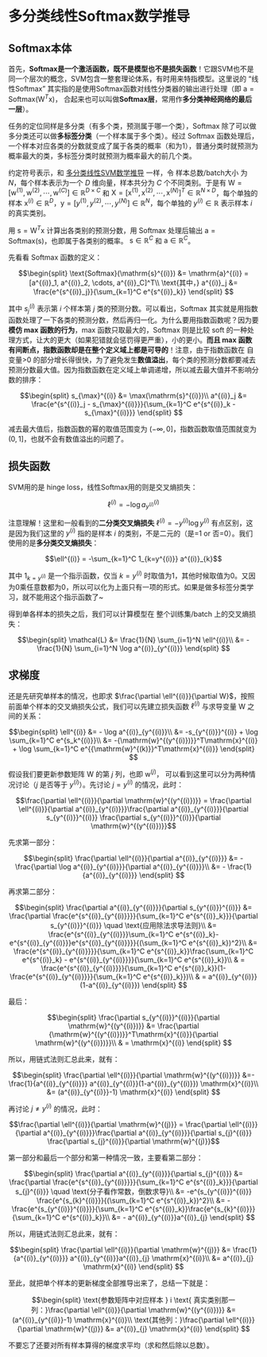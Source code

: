# 多分类线性Softmax数学推导

## Softmax本体
首先，**Softmax是一个激活函数，既不是模型也不是损失函数**！它跟SVM也不是同一个层次的概念，SVM包含一整套理论体系，有时用来特指模型。这里说的 “线性Softmax” 其实指的是使用Softmax函数对线性分类器的输出进行处理（即 $\mathrm{a} = \text{Softmax}(\mathrm{W}^T\mathrm{x})$， 合起来也可以叫做**Softmax层**，常用作**多分类神经网络的最后一层**）。

任务的定位同样是多分类（有多个类，预测属于哪一个类），Softmax 除了可以做多分类还可以做**多标签分类**（一个样本属于多个类）。经过 Softmax 函数处理后，一个样本对应各类的分数就变成了属于各类的概率（和为1），普通分类时就预测为概率最大的类，多标签分类时就预测为概率最大的前几个类。

约定符号表示，和 [多分类线性SVM数学推导](https://github.com/familyld/cs231n/blob/master/assignment/assignment1/%E5%A4%9A%E5%88%86%E7%B1%BB%E7%BA%BF%E6%80%A7SVM%E6%95%B0%E5%AD%A6%E6%8E%A8%E5%AF%BC.md) 一样，令 样本总数/batch大小 为 $N$，每个样本表示为一个 $D$ 维向量，样本共分为 $C$ 个不同类别。于是有 $\mathrm{W}=[\mathrm{w}^{(1)}, \mathrm{w}^{(2)}, \cdots, \mathrm{w}^{(C)}] \in \mathbb{R}^{D \times C}$ 和 $\mathrm{X}=[\mathrm{x}^{(1)}, \mathrm{x}^{(2)}, \cdots, \mathrm{x}^{(N)}]^T \in \mathbb{R}^{N \times D}$，每个单独的样本 $\mathrm{x}^{(i)} \in \mathbb{R}^{D}$，$\mathrm{y}=[y^{(1)}, y^{(2)}, \cdots, y^{(N)}] \in \mathbb{R}^N$，每个单独的 $y^{(i)} \in \mathbb{R}$ 表示样本 $i$ 的真实类别。

用 $\mathrm{s} = \mathrm{W}^T\mathrm{x}$ 计算出各类别的预测分数，用 Softmax 处理后输出 $\mathrm{a} = \text{Softmax}(\mathrm{s})$，也即属于各类别的概率。 $\mathrm{s} \in \mathbb{R}^{C}$ 和 $\mathrm{a} \in \mathbb{R}^{C}$。

先看看 Softmax 函数的定义：

$$\begin{split}
\text{Softmax}(\mathrm{s}^{(i)}) &= \mathrm{a}^{(i)} = [a^{(i)}_1, a^{(i)}_2, \cdots, a^{(i)}_C]^T\\
\text{其中，} a^{(i)}_j &= \frac{e^{s^{(i)}_j}}{\sum_{k=1}^C e^{s^{(i)}_k}}
\end{split}
$$

其中 $s^{(i)}_j$ 表示第 $i$ 个样本第 $j$ 类的预测分数。可以看出，Softmax 其实就是用指数函数处理了一下各类的预测分数，然后再归一化。为什么要用指数函数呢？因为要**模仿 max 函数的行为**，max 函数只取最大的，Softmax 则是比较 soft 的一种处理方式，让大的更大（如果犯错就会惩罚得更严重），小的更小。**而且 max 函数有间断点，指数函数却是在整个定义域上都是可导的**！注意，由于指数函数在 自变量>0 的部分增长得很快，为了避免发生**数值溢出**，每个类的预测分数都要减去预测分数最大值。因为指数函数在定义域上单调递增，所以减去最大值并不影响分数的排序：

$$\begin{split}
s_{\max}^{(i)} &= \max(\mathrm{s}^{(i)})\\
a^{(i)}_j &= \frac{e^{s^{(i)}_j - s_{\max}^{(i)}}}{\sum_{k=1}^C e^{s^{(i)}_k - s_{\max}^{(i)}}}
\end{split}
$$

减去最大值后，指数函数的幂的取值范围变为 $(-\infty, 0]$，指数函数取值范围就变为 $(0, 1]$，也就不会有数值溢出的问题了。

## 损失函数
SVM用的是 hinge loss，线性Softmax用的则是交叉熵损失：

$$\ell^{(i)} = - \log a^{(i)}_{y^{(i)}}$$

注意理解！这里和一般看到的**二分类交叉熵损失** $\ell^{(i)} = - y^{(i)}\log y^{(i)}$ 有点区别，这是因为我们这里的 $y^{(i)}$ 指的是样本 $i$ 的类别，不是二元的（是=1 or 否=0）。我们使用的是**多分类交叉熵损失**：

$$\ell^{(i)} = -\sum_{k=1}^C 1_{k=y^{(i)}} a^{(i)}_{k}$$

其中 $1_{k=y^{(i)}}$ 是一个指示函数，仅当 $k=y^{(i)}$ 时取值为1，其他时候取值为0。又因为0乘任意数都为0，所以可以化为上面只有一项的形式。如果是做多标签分类学习，就不能用这个指示函数了~

得到单各样本的损失之后，我们可以计算模型在 整个训练集/batch 上的交叉熵损失：

$$\begin{split}
\mathcal{L} &= \frac{1}{N} \sum_{i=1}^N \ell^{(i)}\\ 
&= - \frac{1}{N} \sum_{i=1}^N \log a^{(i)}_{y^{(i)}}
\end{split}
$$

## 求梯度
还是先研究单样本的情况，也即求 $\frac{\partial \ell^{(i)}}{\partial W}$，按照前面单个样本的交叉熵损失公式，我们可以先建立损失函数 $\ell^{(i)}$ 与求导变量 $\mathrm{W}$ 之间的关系：

$$\begin{split}
\ell^{(i)} &= - \log a^{(i)}_{y^{(i)}}\\
&= -s_{y^{(i)}}^{(i)} + \log \sum_{k=1}^C e^{s_k^{(i)}}\\
&= -{\mathrm{w}^{(y^{(i)})}}^T\mathrm{x}^{(i)} + \log \sum_{k=1}^C e^{{\mathrm{w}^{(k)}}^T\mathrm{x}^{(i)}}
\end{split}
$$

假设我们要更新参数矩阵 $\mathrm{W}$ 的第 $j$ 列，也即 $\mathrm{w}^{(j)}$， 可以看到这里可以分为两种情况讨论（$j$ 是否等于 $y^{(i)}$）。先讨论 $j=y^{(i)}$ 的情况，此时：

$$\frac{\partial \ell^{(i)}}{\partial \mathrm{w}^{(y^{(i)})}} = \frac{\partial \ell^{(i)}}{\partial a^{(i)}_{y^{(i)}}}\frac{\partial a^{(i)}_{y^{(i)}}}{\partial s_{y^{(i)}}^{(i)}} \frac{\partial  s_{y^{(i)}}^{(i)}}{\partial \mathrm{w}^{(y^{(i)})}}$$

先求第一部分：

$$\begin{split}
\frac{\partial \ell^{(i)}}{\partial a^{(i)}_{y^{(i)}}} &= -\frac{\partial \log a^{(i)}_{y^{(i)}}}{\partial a^{(i)}_{y^{(i)}}}\\
&= - \frac{1}{a^{(i)}_{y^{(i)}}}
\end{split}
$$

再求第二部分：

$$\begin{split}
\frac{\partial a^{(i)}_{y^{(i)}}}{\partial s_{y^{(i)}}^{(i)}} &= \frac{\partial \frac{e^{s^{(i)}_{y^{(i)}}}}{\sum_{k=1}^C e^{s^{(i)}_k}}}{\partial s_{y^{(i)}}^{(i)}} \quad \text{应用除法求导法则}\\
&= \frac{e^{s^{(i)}_{y^{(i)}}}\sum_{k=1}^C e^{s^{(i)}_k}-e^{s^{(i)}_{y^{(i)}}}e^{s^{(i)}_{y^{(i)}}}}{(\sum_{k=1}^C e^{s^{(i)}_k})^2}\\
&= \frac{e^{s^{(i)}_{y^{(i)}}}}{\sum_{k=1}^C e^{s^{(i)}_k}}\frac{\sum_{k=1}^C e^{s^{(i)}_k} - e^{s^{(i)}_{y^{(i)}}}}{\sum_{k=1}^C e^{s^{(i)}_k}}\\
& = \frac{e^{s^{(i)}_{y^{(i)}}}}{\sum_{k=1}^C e^{s^{(i)}_k}}(1-\frac{e^{s^{(i)}_{y^{(i)}}}}{\sum_{k=1}^C e^{s^{(i)}_k}})\\
& = a^{(i)}_{y^{(i)}}(1-a^{(i)}_{y^{(i)}})
\end{split}
$$

最后：

$$\begin{split}
\frac{\partial s_{y^{(i)}}^{(i)}}{\partial \mathrm{w}^{(y^{(i)})}} &= \frac{\partial {\mathrm{w}^{(y^{(i)})}}^T\mathrm{x}^{(i)}}{\partial \mathrm{w}^{(y^{(i)})}}\\
& = \mathrm{x}^{(i)}
\end{split}
$$

所以，用链式法则汇总此来，就有：

$$\begin{split}
\frac{\partial \ell^{(i)}}{\partial \mathrm{w}^{(y^{(i)})}} &=- \frac{1}{a^{(i)}_{y^{(i)}}} a^{(i)}_{y^{(i)}}(1-a^{(i)}_{y^{(i)}}) \mathrm{x}^{(i)}\\
&= (a^{(i)}_{y^{(i)}}-1) \mathrm{x}^{(i)}
\end{split}
$$

再讨论 $j \neq y^{(i)}$ 的情况，此时：

$$\frac{\partial \ell^{(i)}}{\partial \mathrm{w}^{(j)}} = \frac{\partial \ell^{(i)}}{\partial a^{(i)}_{y^{(i)}}}\frac{\partial a^{(i)}_{y^{(i)}}}{\partial s_{j}^{(i)}} \frac{\partial  s_{j}^{(i)}}{\partial \mathrm{w}^{(j)}}$$

第一部分和最后一个部分和第一种情况一致，主要看第二部分：

$$\begin{split}
\frac{\partial a^{(i)}_{y^{(i)}}}{\partial s_{j}^{(i)}} &= \frac{\partial \frac{e^{s^{(i)}_{y^{(i)}}}}{\sum_{k=1}^C e^{s^{(i)}_k}}}{\partial s_{j}^{(i)}} \quad \text{分子看作常数，倒数求导}\\
&= -e^{s_{y^{(i)}}^{(i)}} \frac{e^{s_{k}^{(i)}}}{(\sum_{k=1}^C e^{s^{(i)}_k})^2}\\
&=  - \frac{e^{s_{y^{(i)}}^{(i)}}}{\sum_{k=1}^C e^{s^{(i)}_k}}\frac{e^{s_{k}^{(i)}}}{\sum_{k=1}^C e^{s^{(i)}_k}}\\
&= - a^{(i)}_{y^{(i)}}a^{(i)}_{j}
\end{split}
$$

所以，用链式法则汇总此来，就有：

$$\begin{split}
\frac{\partial \ell^{(i)}}{\partial \mathrm{w}^{(j)}} &= \frac{1}{a^{(i)}_{y^{(i)}}} a^{(i)}_{y^{(i)}}a^{(i)}_{j} \mathrm{x}^{(i)}\\
&= a^{(i)}_{j} \mathrm{x}^{(i)}
\end{split}
$$

至此，就把单个样本的更新梯度全部推导出来了，总结一下就是：

$$\begin{split}
\text{参数矩阵中对应样本 } i \text{ 真实类别那一列：}\frac{\partial \ell^{(i)}}{\partial \mathrm{w}^{(y^{(i)})}} &= (a^{(i)}_{y^{(i)}}-1) \mathrm{x}^{(i)}\\
\text{其他列：}\frac{\partial \ell^{(i)}}{\partial \mathrm{w}^{(j)}} &= a^{(i)}_{j} \mathrm{x}^{(i)}
\end{split}
$$

不要忘了还要对所有样本算得的梯度求平均（求和然后除以总数）。